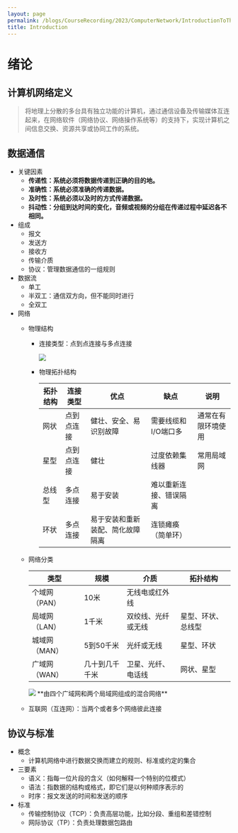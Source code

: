 ```yaml
---
layout: page
permalink: /blogs/CourseRecording/2023/ComputerNetwork/IntroductionToTheCourse/Introduction.index.html
title: Introduction
---
```


# 绪论

## 计算机网络定义

> 将地理上分散的多台具有独立功能的计算机，通过通信设备及传输媒体互连起来，在网络软件（网络协议、网络操作系统等）的支持下，实现计算机之间信息交换、资源共享或协同工作的系统。
> 

## 数据通信

- 关键因素
    - **传递性：系统必须将数据传递到正确的目的地。**
    - **准确性：系统必须准确的传递数据。**
    - **及时性：系统必须以及时的方式传递数据。**
    - **抖动性：分组到达时间的变化，音频或视频的分组在传递过程中延迟各不相同。**
- 组成
    - 报文
    - 发送方
    - 接收方
    - 传输介质
    - 协议：管理数据通信的一组规则
- 数据流
    - 单工
    - 半双工：通信双方向，但不能同时进行
    - 全双工
- 网络
    - 物理结构
        - 连接类型：点到点连接与多点连接
            
            <img src="https://CRYoushiwo.github.io/images/blogs/CoursesRecording/ComputerNetwork/IntroductionToTheCourse/Chapter1/Untitled.png" class="blog-image" >
        - 物理拓扑结构
            
            
            | 拓扑结构 | 连接类型 | 优点 | 缺点 | 说明 |
            | --- | --- | --- | --- | --- |
            | 网状 | 点到点连接 | 健壮、安全、易识别故障 | 需要线缆和I/O端口多 | 通常在有限环境使用 |
            | 星型 | 点到点连接 | 健壮 | 过度依赖集线器 | 常用局域网 |
            | 总线型 | 多点连接 | 易于安装 | 难以重新连接、错误隔离 |  |
            | 环状 | 多点连接 | 易于安装和重新装配、简化故障隔离 | 连锁瘫痪（简单环） |  |
    - 网络分类
        
        
        | 类型 | 规模 | 介质 | 拓扑结构 |
        | --- | --- | --- | --- |
        | 个域网（PAN） | 10米 | 无线电或红外线 |  |
        | 局域网（LAN） | 1千米 | 双绞线、光纤或无线 | 星型、环状、总线型 |
        | 城域网（MAN） | 5到50千米 | 光纤或无线 | 星型、环状 |
        | 广域网（WAN） | 几十到几千千米 | 卫星、光纤、电话线 | 网状、星型 |
        
        <img src="https://CRYoushiwo.github.io/images/blogs/CoursesRecording/ComputerNetwork/IntroductionToTheCourse/Chapter1/Untitled%201.png" class="blog-image" >
        **由四个广域网和两个局域网组成的混合网络**
        
    - 互联网（互连网）：当两个或者多个网络彼此连接

## 协议与标准

- 概念
    - 计算机网络中进行数据交换而建立的规则、标准或约定的集合
- 三要素
    - 语义：指每一位片段的含义（如何解释一个特别的位模式）
    - 语法：指数据的结构或格式，即它们是以何种顺序表示的
    - 时序：报文发送的时间和发送的顺序
- 标准
    - 传输控制协议（TCP）：负责高层功能，比如分段、重组和差错控制
    - 网际协议（TP）：负责处理数据包路由